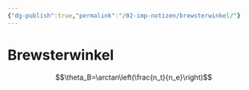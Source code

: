 ```yaml
---
{"dg-publish":true,"permalink":"/02-imp-notizen/brewsterwinkel/"}
---
```


# Brewsterwinkel
$$\theta_B=\arctan\left(\frac{n_t}{n_e}\right)$$
